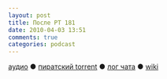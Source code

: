 ```yaml
---
layout: post
title: После РТ 181
date: 2010-04-03 13:51
comments: true
categories: podcast
---
```

[аудио](http://cdn.radio-t.com/rt181post.mp3) ● [пиратский torrent](http://pirates.radio-t.com/torrents/rt181post.mp3.torrent) ● [лог чата](http://chat.radio-t.com/logs/radio-t-181.html) ● [wiki](http://wiki.radio-t.com/%D0%9F%D0%BE%D1%81%D0%BB%D0%B5_%D0%A0%D0%A2_181)<audio src="http://cdn.radio-t.com/rt181post.mp3" preload="none">
